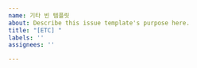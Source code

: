 ```yaml
---
name: 기타 빈 템플릿
about: Describe this issue template's purpose here.
title: "[ETC] "
labels: ''
assignees: ''

---
```



